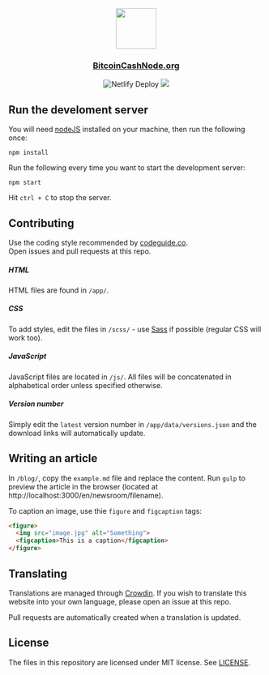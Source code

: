 <div align="center">
  <img src="app/static/img/logomark.svg" width="80">
</div>

<div align="center">
  <h3>
    <a href="https://bitcoincashnode.org">BitcoinCashNode.org</a>
  </h3>
</div>

<div align="center">
  <img src="https://api.netlify.com/api/v1/badges/27419879-7ae8-4f7b-ad2e-117fe78ce814/deploy-status" alt="Netlify Deploy">
  <a title="Crowdin" target="_blank" href="https://crowdin.com/project/bchnode-web"><img src="https://badges.crowdin.net/bchnode-web/localized.svg"></a>
</div>

## Run the develoment server

You will need [nodeJS](https://nodejs.org/en/) installed on your machine, then run the following once:

```shell
npm install
```

Run the following every time you want to start the development server:

```shell
npm start
```

Hit `ctrl + C` to stop the server.

## Contributing

Use the coding style recommended by [codeguide.co](https://codeguide.co).  
Open issues and pull requests at this repo.

##### HTML

HTML files are found in `/app/`.

##### CSS

To add styles, edit the files in `/scss/` - use [Sass](https://sass-lang.com) if possible (regular CSS will work too).

##### JavaScript

JavaScript files are located in `/js/`. All files will be concatenated in alphabetical order unless specified otherwise.

##### Version number

Simply edit the `latest` version number in `/app/data/versions.json` and the download links will automatically update.

## Writing an article

In `/blog/`, copy the `example.md` file and replace the content. Run `gulp` to preview the article in the browser (located at http://localhost:3000/en/newsroom/filename).

To caption an image, use thie `figure` and `figcaption` tags:

```html
<figure>
  <img src="image.jpg" alt="Something">
  <figcaption>This is a caption</figcaption>
</figure>
```

## Translating

Translations are managed through [Crowdin](https://crowdin.com). If you wish to translate this website into your own language, please open an issue at this repo.

Pull requests are automatically created when a translation is updated.

## License

The files in this repository are licensed under MIT license. See [LICENSE](https://gitlab.com/bitcoin-cash-node/BCHN-SW/bchnode-web/blob/master/LICENSE).
